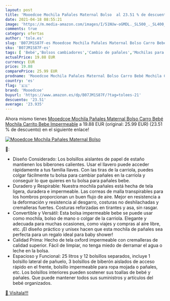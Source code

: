 ```yaml
---
layout: post
title: 'Mooedcoe Mochila Pañales Maternal Bolso  al 23.51 % de descuento'
date: 2021-04-18 08:55:21
image: 'https://m.media-amazon.com/images/I/51NUw-oGMDL._SL500_._SL400_.jpg'
comments: true
category: ofertas
author: 'tole.es'
slug: 'B07JM1S87F-es Mooedcoe Mochila Pañales Maternal Bolso Carro Bebé Mochila...'
sku: 'B07JM1S87F-es'
tags: [ 'Bebé','Bolsos cambiadores','Cambio de pañales','Mochilas para pañales','mochila','mooedcoe', ]
actualPrice: 19.88 EUR
currency: EUR
price: 19.88
comparePrice: 25.99 EUR
prodname: 'Mooedcoe Mochila Pañales Maternal Bolso Carro Bebé Mochila Carrito Bebe Impermeable'
country: 'es'
flag: '🇪🇸'
brand: 'Mooedcoe'
buyurl: 'https://www.amazon.es/dp/B07JM1S87F/?tag=tolees-21'
descuento: '23.51'
average: '23.935'
---
```


Ahora mismo tienes [Mooedcoe Mochila Pañales Maternal Bolso Carro Bebé Mochila Carrito Bebe Impermeable](https://www.amazon.es/dp/B07JM1S87F/?tag=tolees-21) a 19.88 EUR (original: 25.99 EUR) (23.51 %  de descuento) en el siguiente enlace!

[![Mooedcoe Mochila Pañales Maternal Bolso ](https://m.media-amazon.com/images/I/51NUw-oGMDL._SL500_._SL400_.jpg)](https://www.amazon.es/dp/B07JM1S87F/?tag=tolees-21)

🔎:

- Diseño Considerado: Los bolsillos aislantes de papel de estaño mantienen los biberones calientes. Usar el llavero puede acceder rápidamente a tus familia llaves. Con las tiras de la carriola, puedes colgar fácilmente tu bolsa para cambiar pañales en la carriola y conseguir lo que quieres en tu bolsa para pañales bebe.
- Duradero y Respirable: Nuestra mochila pañales está hecha de tela ligera, duradera e impermeable. Las correas de malla transpirables para los hombros proporcionan un buen flujo de aire. Mejor en resistencia a la deformación y resistencia al desgarro, costuras no deshilachadas y cremalleras fuertes. Costuras reforzadas en tirantes y asa, sin rasgar.
- Convertible y Versátil: Esta bolsa impermeable bebe se puede usar como mochila, bolso de mano o colgar de la carriola. Elegante y adecuada para muchas ocasiones, como viajes y compras al aire libre, etc. ¡El diseño práctico y unisex hacen que esta mochila de pañales sea perfecta para un regalo ideal para baby shower!
- Calidad Prima: Hecho de tela oxford impermeable con cremalleras de calidad superior. Fácil de limpiar, no tenga miedo de derramar el agua o leche en la bolsa.
- Espacioso y Funcional: 25 litros y 12 bolsillos separados, incluye 1 bolsillo lateral de pañuelo, 3 bolsillos de biberón aislados de acceso rápido en el frente, bolsillo impermeable para ropa mojada o pañales, etc. Los bolsillos interiores pueden sostener sus toallas de bebé y pañales. Que puede mantener todos sus suministros y artículos del bebé organizados.

[🛒 Visítala!!!](https://www.amazon.es/dp/B07JM1S87F/?tag=tolees-21)
